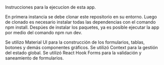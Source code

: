 Instrucciones para la ejecucion de esta app. 

En primera instancia se debe clonar este repositorio en su entorno. 
Luego de clonado es necesario instalar todas las dependencias con el comando npm install. 
Despúes de instalar los paquetes, ya es posible ejecutar la app por medio del comando npm run dev. 

Se utilizo Material UI para la construcción de los formularios, tablas, botones y demás componentes gráficos. 
Se utilizó Context para la gestión del estado global. 
Se utilizó React Hook Forms para la validación y saneamiento de formularios. 
